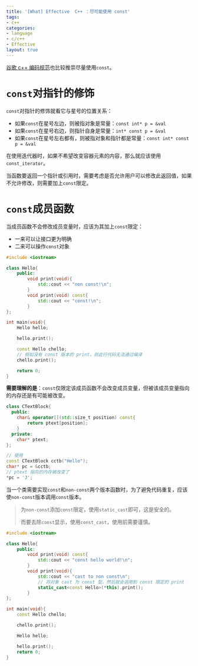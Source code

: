 ```yaml
---
title: '[What] Effective  C++ ：尽可能使用 const'
tags: 
- c++
categories: 
- language
- c/c++
- Effective
layout: true
---
```

[谷歌 c++ 编码规范](https://zh-google-styleguide.readthedocs.io/en/latest/google-cpp-styleguide/others/#const)也比较推崇尽量使用`const`。
<!--more-->

# `const`对指针的修饰

`const`对指针的修饰就看它与星号的位置关系：

- 如果`const`在星号左边，则被指对象是常量：`const int* p = &val`
- 如果`const`在星号右边，则指针自身是常量：`int* const p = &val`
- 如果`const`在星号左右都有，则被指对象和指针都是常量：`const int* const p = &val`

在使用迭代器时，如果不希望改变容器元素的内容，那么就应该使用`const_iterator`。

当函数要返回一个指针或引用时，需要考虑是否允许用户可以修改此返回值，如果不允许修改，则需要加上`const`限定。

# `const`成员函数

当成员函数不会修改成员变量时，应该为其加上`const`限定：

- 一来可以让接口更为明确
- 二来可以操作`const`对象

```cpp
#include <iostream>

class Hello{
    public:
        void print(void){
            std::cout << "non const!\n";
        }
        void print(void) const{
            std::cout << "const!\n";
        }
};

int main(void){
    Hello hello;

    hello.print();

    const Hello chello;
	// 假如没有 const 版本的 print，则此行代码无法通过编译
    chello.print();

    return 0;
}
```

**需要理解的是**：`const`仅限定该成员函数不会改变成员变量，但被该成员变量指向的内存还是有可能被改变。

```cpp
class CTextBlock{
  public:
    char& operator[](std::size_t position) const{
        return ptext[position];
    }
  private:
    char* ptext;
};

// 使用
const CTextBlock cctb("Hello");
char* pc = &cctb;
// ptext 指向的内存被改变了
*pc = 'J';
```

当一个类需要实现`const`和`non-const`两个版本函数时，为了避免代码重复，应该使`non-const`版本调用`const`版本。

> 为`non-const`添加`const`限定，使用`static_cast`即可，这是安全的。
>
> 而要去除`const`显示，使用`const_cast`，使用前需要谨慎。

```cpp
#include <iostream>

class Hello{
    public:
        void print(void) const{
            std::cout << "const hello world!\n";
        }
        void print(void){
            std::cout << "cast to non const\n";
            // 将对象 cast 为 const 型，然后就会调用到 const 限定的 print
            static_cast<const Hello>(*this).print();
        }
};

int main(void){
    const Hello chello;

    chello.print();

    Hello hello;

    hello.print();
    return 0;
}
```

